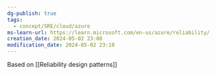 ```yaml
---
dg-publish: true
tags:
  - concept/SRE/cloud/azure
ms-learn-url: https://learn.microsoft.com/en-us/azure/reliability/
creation_date: 2024-05-02 23:08
modification_date: 2024-05-02 23:10
---
```

Based on [[Reliability design patterns]]

